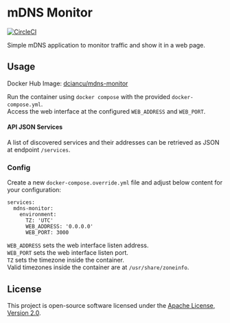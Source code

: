 # mDNS Monitor

[![CircleCI](https://dl.circleci.com/status-badge/img/circleci/F8zvFL89rXf6pgQo3twuVc/WGzv2M9waPK1akzhtDJQ6E/tree/main.svg?style=svg)](https://dl.circleci.com/status-badge/redirect/circleci/F8zvFL89rXf6pgQo3twuVc/WGzv2M9waPK1akzhtDJQ6E/tree/main)

Simple mDNS application to monitor traffic and show it in a web page.

## Usage

Docker Hub Image: [dciancu/mdns-monitor](https://hub.docker.com/r/dciancu/mdns-monitor)  

Run the container using `docker compose` with the provided `docker-compose.yml`.  
Access the web interface at the configured `WEB_ADDRESS` and `WEB_PORT`.

#### API JSON Services
A list of discovered services and their addresses can be retrieved as JSON at endpoint `/services`.

### Config

Create a new `docker-compose.override.yml` file and adjust below content for your configuration:
```
services:
  mdns-monitor:
    environment:
      TZ: 'UTC'
      WEB_ADDRESS: '0.0.0.0'
      WEB_PORT: 3000
```
`WEB_ADDRESS` sets the web interface listen address.  
`WEB_PORT` sets the web interface listen port.  
`TZ` sets the timezone inside the container.  
Valid timezones inside the container are at `/usr/share/zoneinfo`.

## License

This project is open-source software licensed under the [Apache License, Version 2.0](https://opensource.org/license/apache-2-0).
